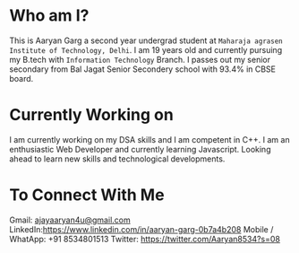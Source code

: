 # Who am I?

This is Aaryan Garg a second year undergrad student at `Maharaja agrasen Institute of Technology, Delhi`. I am 19 years old and currently pursuing my B.tech with 
`Information Technology` Branch. I passes out my senior secondary from Bal Jagat Senior Secondery school with 93.4% in CBSE board.

# Currently Working on

I am currently working on my DSA skills and I am competent in C++.
I am an enthusiastic Web Developer and currently learning Javascript.
Looking ahead to learn new skills and technological developments.

# To Connect With Me
Gmail: ajayaaryan4u@gmail.com
LinkedIn:https://www.linkedin.com/in/aaryan-garg-0b7a4b208
Mobile / WhatApp: +91 8534801513
Twitter: https://twitter.com/Aaryan8534?s=08
